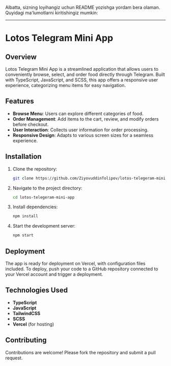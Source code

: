 Albatta, sizning loyihangiz uchun README yozishga yordam bera olaman. Quyidagi ma'lumotlarni kiritishingiz mumkin:

---

# Lotos Telegram Mini App

## Overview
Lotos Telegram Mini App is a streamlined application that allows users to conveniently browse, select, and order food directly through Telegram. Built with TypeScript, JavaScript, and SCSS, this app offers a responsive user experience, categorizing menu items for easy navigation.

## Features
- **Browse Menu**: Users can explore different categories of food.
- **Order Management**: Add items to the cart, review, and modify orders before checkout.
- **User Interaction**: Collects user information for order processing.
- **Responsive Design**: Adapts to various screen sizes for a seamless experience.

## Installation
1. Clone the repository:
   ```bash
   git clone https://github.com/ZiyovuddinTolipov/lotos-telegeram-mini-app.git
   ```
2. Navigate to the project directory:
   ```bash
   cd lotos-telegeram-mini-app
   ```
3. Install dependencies:
   ```bash
   npm install
   ```
4. Start the development server:
   ```bash
   npm start
   ```

## Deployment
The app is ready for deployment on Vercel, with configuration files included. To deploy, push your code to a GitHub repository connected to your Vercel account and trigger a deployment.

## Technologies Used
- **TypeScript**
- **JavaScript**
- **TailwindCSS**
- **SCSS**
- **Vercel** (for hosting)

## Contributing
Contributions are welcome! Please fork the repository and submit a pull request.

